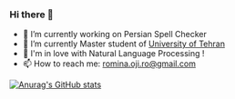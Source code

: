 ### Hi there 👋

- 🔭 I’m currently working on Persian Spell Checker
- 🌱 I’m currently Master student of [University of Tehran](https://ut.ac.ir/en)
- 💬 I'm in love with Natural Language Processing !
- 📫 How to reach me: romina.oji.ro@gmail.com

[![Anurag's GitHub stats](https://github-readme-stats.vercel.app/api?username=rominaoji)](https://github.com/anuraghazra/github-readme-stats)


